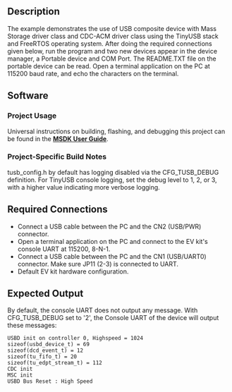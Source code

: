 ## Description

The example demonstrates the use of USB composite device with Mass Storage driver class and CDC-ACM driver class using the TinyUSB stack
and FreeRTOS operating system. After doing the required connections given below, run the program and two new devices appear in the device manager, a Portable device and COM Port. The README.TXT file on the portable device can be read. Open a terminal application on the PC at 115200 baud rate, and echo the characters on the terminal.


## Software

### Project Usage

Universal instructions on building, flashing, and debugging this project can be found in the **[MSDK User Guide](https://analogdevicesinc.github.io/msdk/USERGUIDE/)**.

### Project-Specific Build Notes

tusb_config.h by default has logging disabled via the CFG_TUSB_DEBUG definition.
For TinyUSB console logging, set the debug level to 1, 2, or 3, with a higher value
indicating more verbose logging.

## Required Connections

-   Connect a USB cable between the PC and the CN2 (USB/PWR) connector.
-   Open a terminal application on the PC and connect to the EV kit's console UART at 115200, 8-N-1.
-   Connect a USB cable between the PC and the CN1 (USB/UART0) connector. Make sure JP11 (2-3) is connected to UART.
-   Default EV kit hardware configuration.

## Expected Output

By default, the console UART does not output any message.  With CFG_TUSB_DEBUG set
to '2', the Console UART of the device will output these messages:

```
USBD init on controller 0, Highspeed = 1024
sizeof(usbd_device_t) = 69
sizeof(dcd_event_t) = 12
sizeof(tu_fifo_t) = 20
sizeof(tu_edpt_stream_t) = 112
CDC init
MSC init
USBD Bus Reset : High Speed
```
